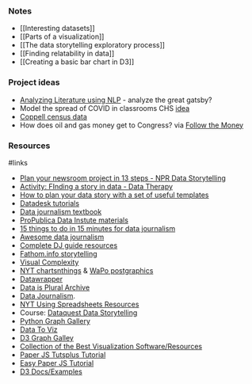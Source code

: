 ### Notes
- [[Interesting datasets]]
- [[Parts of a visualization]]
- [[The data storytelling exploratory process]]
- [[Finding relatability in data]]
- [[Creating a basic bar chart in D3]]

### Project ideas

- [Analyzing Literature using NLP](https://kellylougheed.medium.com/coding-english-lit-natural-language-processing-in-python-ba8ebae4dde3) - analyze the great gatsby?
- Model the spread of COVID in classrooms CHS [idea](https://stack.dailybruin.com/2020/05/12/covid-model/)
- [Coppell census data](https://censusreporter.org/profiles/16000US4816612-coppell-tx/)
- How does oil and gas money get to Congress? via [Follow the Money](https://www.followthemoney.org)


### Resources

#links 
- [Plan your newsroom project in 13 steps - NPR Data Storytelling](https://training.npr.org/2016/05/03/plan-your-newsroom-project-in-13-steps-and-with-lots-of-sticky-notes/)
- [Activity: FInding a story in data - Data Therapy](https://datatherapy.org/activities/activity-finding-a-story-in-data/)
- [How to plan your data story with a set of useful templates](https://medium.com/notes-from-the-classroom/data-story-templates-whats-your-data-driven-story-project-about-816da7929453)
- [Datadesk tutorials](https://github.com/datadesk/tutorials)
- [Data journalism textbook](https://github.com/datajtext/DataJournalismTextbook)
- [ProPublica Data Instute materials](https://github.com/propublica/data-institute-2019)
- [15 things to do in 15 minutes for data journalism](https://github.com/epetenko/15-things-for-dj)
- [Awesome data journalism](https://github.com/njdehoog/awesome-data-journalism)
- [Complete DJ guide resources](https://github.com/epetenko/all-the-data)
- [Fathom.info storytelling](https://fathom.info/notebook/)
- [Visual Complexity](http://www.visualcomplexity.com/vc/project_details.cfm?id=454&index=454&domain=)
- [NYT chartsnthings](http://chartsnthings.tumblr.com) & [WaPo postgraphics](http://postgraphics.tumblr.com)
- [Datawrapper](https://www.datawrapper.de)
- [Data is Plural Archive](https://tinyletter.com/data-is-plural/archive)
- [Data Journalism](https://datajournalism.com).
- [NYT Using Spreadsheets Resources](https://drive.google.com/drive/u/0/folders/1ZS57_40tWuIB7tV4APVMmTZ-5PXDwX9w)
- Course: [Dataquest Data Storytelling](https://www.dataquest.io/course/storytelling-data-visualization)
- [Python Graph Gallery](https://python-graph-gallery.com/)
- [Data To Viz](https://www.data-to-viz.com/)
- [D3 Graph Galley](https://www.d3-graph-gallery.com/index.html)
- [Collection of the Best Visualization Software/Resources](https://www.visualisingdata.com/resources/)
- [Paper JS Tutsplus Tutorial](https://code.tutsplus.com/tutorials/getting-started-with-paperjs-projects-and-items--cms-26481)
- [Easy Paper JS Tutorial](https://www.andyshora.com/easy-paper-js-tutorial.html)
- [D3 Docs/Examples](https://d3js.org)